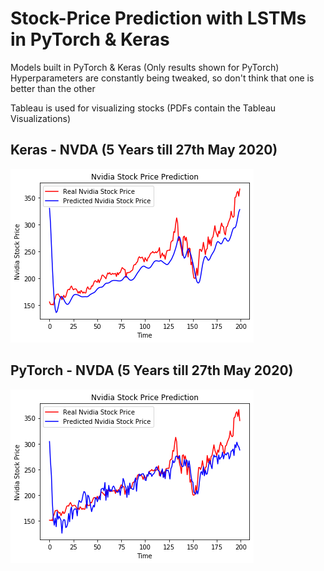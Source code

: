 # Stock-Price Prediction with LSTMs in PyTorch & Keras

Models built in PyTorch & Keras (Only results shown for PyTorch)
Hyperparameters are constantly being tweaked, so don't think that one is better than the other

Tableau is used for visualizing stocks (PDFs contain the Tableau Visualizations)

## Keras - NVDA (5 Years till 27th May 2020)
![NVDA Prediction](https://github.com/UdbhavPrasad072300/Stock-Price-Prediction-with-LSTMs/blob/master/NVDA/NVDA%20Prediction.png?raw=true)
## PyTorch - NVDA (5 Years till 27th May 2020)
![NVDA PyTorch Prediction](https://github.com/UdbhavPrasad072300/Stock-Price-Prediction-with-LSTMs/blob/master/NVDA/Prediction-PyTorch-NVDA.png?raw=true)
